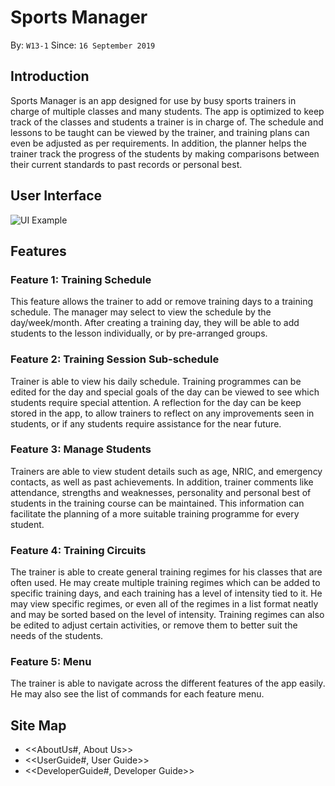 # Sports Manager
By: `W13-1`   Since: `16 September 2019`

## Introduction
Sports Manager is an app designed for use by busy sports trainers in charge of multiple classes and many students. The app is optimized to keep track of the classes and students a trainer is in charge of. The schedule and lessons to be taught can be viewed by the trainer, and training plans can even be adjusted as per requirements. In addition, the planner helps the trainer track the progress of the students by making comparisons between their current standards to past records or personal best.

## User Interface
![UI Example](https://github.com/AY1920S1-CS2113T-W13-1/main/blob/master/doc/images/Ui.png)

## Features 

### Feature 1: Training Schedule
This feature allows the trainer to add or remove training days to a training schedule. The manager may select to view the schedule by the day/week/month. After creating a training day, they will be able to add students to the lesson individually, or by pre-arranged groups.


### Feature 2: Training Session Sub-schedule
Trainer is able to view his daily schedule. Training programmes can be edited for the day and special goals of the day can be viewed to see which students require special attention. A reflection for the day can be keep stored in the app, to allow trainers to reflect on any improvements seen in students, or if any students require assistance for the near future.


### Feature 3: Manage Students
Trainers are able to view student details such as age, NRIC, and emergency contacts, as well as past achievements. In addition, trainer comments like attendance, strengths and weaknesses, personality and personal best of students in the training course can be maintained.  This information can facilitate the planning of a more suitable training programme for every student.


### Feature 4: Training Circuits 
The trainer is able to create general training regimes for his classes that are often used. He may create multiple training regimes which can be added to specific training days, and each training has a level of intensity tied to it. He may view specific regimes, or even all of the regimes in a list format neatly and may be sorted based on the level of intensity. Training regimes can also be edited to adjust certain activities, or remove them to better suit the needs of the students.


### Feature 5: Menu
The trainer is able to navigate across the different features of the app easily. He may also see the list of commands for each feature menu.


## Site Map
* <<AboutUs#, About Us>>
* <<UserGuide#, User Guide>>
* <<DeveloperGuide#, Developer Guide>>
